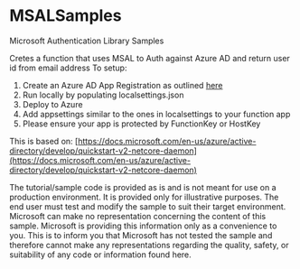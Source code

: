 # MSALSamples
Microsoft Authentication Library Samples

Cretes a function that uses MSAL to Auth against Azure AD and return user id from email address
To setup:
   1. Create an Azure AD App Registration as outlined [here](https://docs.microsoft.com/en-us/azure/active-directory/develop/quickstart-v2-netcore-daemon)
   2. Run locally by populating localsettings.json
   3. Deploy to Azure 
   4. Add appsettings similar to the ones in localsettings to your function app
   5. Please ensure your app is protected by FunctionKey or HostKey

This is based on: [https://docs.microsoft.com/en-us/azure/active-directory/develop/quickstart-v2-netcore-daemon](https://docs.microsoft.com/en-us/azure/active-directory/develop/quickstart-v2-netcore-daemon)

The tutorial/sample code is provided as is and is not meant for use on a production environment. It is provided only for illustrative purposes. The end user must test and modify the sample to suit their target environment.  Microsoft can make no representation concerning the content of this sample. Microsoft is providing this information only as a convenience to you. This is to inform you that Microsoft has not tested the sample and therefore cannot make any representations regarding the quality, safety, or suitability of any code or information found here. 